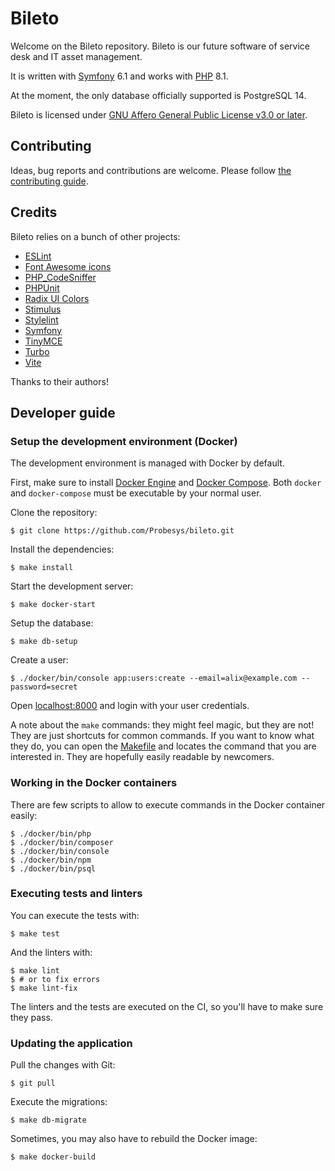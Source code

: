 # Bileto

Welcome on the Bileto repository. Bileto is our future software of service desk and IT asset management.

It is written with [Symfony](https://symfony.com/) 6.1 and works with [PHP](https://www.php.net/) 8.1.

At the moment, the only database officially supported is PostgreSQL 14.

Bileto is licensed under [GNU Affero General Public License v3.0 or later](LICENSE.txt).

## Contributing

Ideas, bug reports and contributions are welcome. Please follow [the contributing guide](CONTRIBUTING.md).

## Credits

Bileto relies on a bunch of other projects:

- [ESLint](https://eslint.org/)
- [Font Awesome icons](https://fontawesome.com)
- [PHP\_CodeSniffer](https://github.com/squizlabs/PHP_CodeSniffer)
- [PHPUnit](https://phpunit.de/)
- [Radix UI Colors](https://www.radix-ui.com/colors)
- [Stimulus](https://stimulus.hotwired.dev/)
- [Stylelint](https://stylelint.io/)
- [Symfony](https://symfony.com/)
- [TinyMCE](https://www.tiny.cloud/tinymce/)
- [Turbo](https://turbo.hotwired.dev/)
- [Vite](https://vitejs.dev/)

Thanks to their authors!

## Developer guide

### Setup the development environment (Docker)

The development environment is managed with Docker by default.

First, make sure to install [Docker Engine](https://docs.docker.com/engine/install/) and [Docker Compose](https://docs.docker.com/compose/install/). Both `docker` and `docker-compose` must be executable by your normal user.

Clone the repository:

```console
$ git clone https://github.com/Probesys/bileto.git
```

Install the dependencies:

```console
$ make install
```

Start the development server:

```console
$ make docker-start
```

Setup the database:

```console
$ make db-setup
```

Create a user:

```console
$ ./docker/bin/console app:users:create --email=alix@example.com --password=secret
```

Open [localhost:8000](http://localhost:8000) and login with your user credentials.

A note about the `make` commands: they might feel magic, but they are not!
They are just shortcuts for common commands.
If you want to know what they do, you can open the [Makefile](Makefile) and locates the command that you are interested in.
They are hopefully easily readable by newcomers.

### Working in the Docker containers

There are few scripts to allow to execute commands in the Docker container easily:

```console
$ ./docker/bin/php
$ ./docker/bin/composer
$ ./docker/bin/console
$ ./docker/bin/npm
$ ./docker/bin/psql
```

### Executing tests and linters

You can execute the tests with:

```console
$ make test
```

And the linters with:

```console
$ make lint
$ # or to fix errors
$ make lint-fix
```

The linters and the tests are executed on the CI, so you'll have to make sure they pass.

### Updating the application

Pull the changes with Git:

```console
$ git pull
```

Execute the migrations:

```console
$ make db-migrate
```

Sometimes, you may also have to rebuild the Docker image:

```console
$ make docker-build
```
